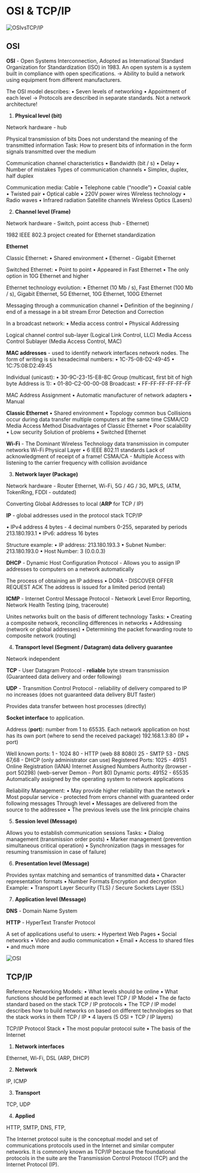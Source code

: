 # OSI & TCP/IP

![OSIvsTCP/IP](https://www.researchgate.net/publication/327483011/figure/fig2/AS:668030367436802@1536282259885/The-logical-mapping-between-OSI-basic-reference-model-and-the-TCP-IP-stack.jpg)

## OSI

**OSI** - Open Systems Interconnection, Adopted as International Standard Organization for Standardization (ISO) in 1983.
An open system is a system built in compliance with open specifications. 
-> Ability to build a network using equipment from different manufacturers.

The OSI model describes:
  • Seven levels of networking
  • Appointment of each level -> Protocols are described in separate standards.
Not a network architecture!

1. **Physical level (bit)**

Network hardware - hub

Physical transmission of bits
Does not understand the meaning of the transmitted information
Task: How to present bits of information in the form signals transmitted over the medium

Communication channel characteristics
  • Bandwidth (bit / s)
  • Delay
  • Number of mistakes
Types of communication channels
  • Simplex, duplex, half duplex

Communication media: 
Cable
  • Telephone cable (“noodle”)
  • Coaxial cable
  • Twisted pair
  • Optical cable
  • 220V power wires
Wireless technology
  • Radio waves
  • Infrared radiation
Satellite channels
Wireless Optics (Lasers)

2. **Channel level (Frame)**

Network hardware - Switch, point access (hub - Ethernet) 

1982 IEEE 802.3 project created for Ethernet standardization

**Ethernet**

Classic Ethernet:
  • Shared environment
  • Ethernet - Gigabit Ethernet

Switched Ethernet:
  • Point to point
  • Appeared in Fast Ethernet
  • The only option in 10G Ethernet and higher

Ethernet technology evolution:
• Ethernet (10 Mb / s), Fast Ethernet (100 Mb / s), Gigabit Ethernet, 5G Ethernet, 10G Ethernet, 100G Ethernet
 
Messaging through a communication channel
  • Definition of the beginning / end of a message in a bit stream
Error Detection and Correction

In a broadcast network:
  • Media access control
  • Physical Addressing

Logical channel control sub-layer (Logical Link Control, LLC)
Media Access Control Sublayer (Media Access Control, MAC) 

**MAC addresses** - used to identify network interfaces network nodes.
The form of writing is six hexadecimal numbers: 
  • 1C-75-08-D2-49-45
  • 1C:75:08:D2:49:45

Individual (unicast):
  • 30-9C-23-15-E8-8C
Group (multicast, first bit of high byte Address is 1):
  • 01-80-C2-00-00-08
Broadcast:
  • FF-FF-FF-FF-FF-FF

MAC Address Assignment
  • Automatic manufacturer of network adapters
  • Manual

**Classic Ethernet**
  • Shared environment
  • Topology common bus
Collisions occur during data transfer multiple computers at the same time CSMA/CD Media Access Method
Disadvantages of Classic Ethernet
  • Poor scalability
  • Low security
Solution of problems
  • Switched Ethernet

**Wi-Fi** - The Dominant Wireless Technology data transmission in computer networks Wi-Fi Physical Layer
• 6 IEEE 802.11 standards
Lack of acknowledgment of receipt of a frame!
CSMA/CA - Multiple Access with listening to the carrier frequency with collision avoidance

3. **Network layer (Package)**

Network hardware - Router
Ethernet, Wi-Fi, 5G / 4G / 3G, MPLS, (ATM, TokenRing, FDDI - outdated)

Converting Global Addresses to local (**ARP** for TCP / IP)

**IP** - global addresses used in the protocol stack TCP/IP

• IPv4 address 4 bytes - 4 decimal numbers 0-255, separated by periods 213.180.193.1
• IPv6: address 16 bytes 

Structure example:
• IP address: 213.180.193.3
• Subnet Number: 213.180.193.0
• Host Number: 3 (0.0.0.3)

**DHCP** - Dynamic Host Configuration Protocol - Allows you to assign IP addresses to computers on a network
automatically

The process of obtaining an IP address
• DORA - DISCOVER OFFER REQUEST ACK 
The address is issued for a limited period (rental)

**ICMP** - Internet Control Message Protocol - Network Level Error Reporting, Network Health Testing (ping, traceroute)

Unites networks built on the basis of different
technology
Tasks:
  • Creating a composite network, reconciling differences in networks
  • Addressing (network or global addresses)
  • Determining the packet forwarding route to composite network (routing)

4. **Transport level (Segment / Datagram) data delivery guarantee**

Network independent



**TCP** - User Datagram Protocol - **reliable** byte stream transmission (Guaranteed data delivery and order following)
 
**UDP** - Transmition Control Protocol - reliability of delivery compared to IP no increases (does not guaranteed data delivery BUT faster)

Provides data transfer between host processes (directly)

**Socket interface** to application.

Address (**port**): number from 1 to 65535. Each network application on host has its own port (where to send the received package)
192.168.1.3:80 (IP + port)

Well known ports: 1 - 1024 80 - HTTP (web 88 8080) 25 - SMTP 53 - DNS 67,68 - DHCP (only administrator can use)
Registered Ports: 1025 - 49151 Online Registration (IANA) Internet Assigned Numbers Authority (browser - port 50298)
(web-server Demon - Port 80)
Dynamic ports: 49152 - 65535 Automatically assigned by the operating system to network applications

Reliability Management:
  • May provide higher reliability than the network
  • Most popular service - protected from errors channel with guaranteed order following messages
Through level
  • Messages are delivered from the source to the addressee
  • The previous levels use the link principle chains

5. **Session level (Message)**

Allows you to establish communication sessions
Tasks:
  • Dialog management (transmission order posts)
  • Marker management (prevention simultaneous critical operation)
  • Synchronization (tags in messages for resuming transmission in case of failure)

6. **Presentation level (Message)**

Provides syntax matching and semantics of transmitted data
  • Character representation formats
  • Number Formats
Encryption and decryption
Example:
  • Transport Layer Security (TLS) / Secure Sockets Layer (SSL)

7. **Application level (Message)**

**DNS** - Domain Name System

**HTTP** - HyperText Transfer Protocol

A set of applications useful to users:
  • Hypertext Web Pages
  • Social networks
  • Video and audio communication
  • Email
  • Access to shared files
  • and much more

![OSI](https://miro.medium.com/max/1420/0*9oXXYqWSMNY4y02_.png)

## TCP/IP

Reference Networking Models:
  • What levels should be online
  • What functions should be performed at each level
TCP / IP Model
  • The de facto standard based on the stack TCP / IP protocols
  • The TCP / IP model describes how to build networks on based on different technologies so that the stack works in them
  TCP / IP
  • 4 layers (5 OSI + TCP / IP layers)
  
TCP/IP Protocol Stack
  • The most popular protocol suite
  • The basis of the Internet

1. **Network interfaces**

Ethernet, Wi-Fi, DSL (ARP, DHCP)

2. **Network**

IP, ICMP

3. **Transport**

TCP, UDP

4. **Applied**

HTTP, SMTP, DNS, FTP,

The Internet protocol suite is the conceptual model and set of communications protocols used in the Internet and similar computer networks. It is commonly known as TCP/IP because the foundational protocols in the suite are the Transmission Control Protocol (TCP) and the Internet Protocol (IP). 




